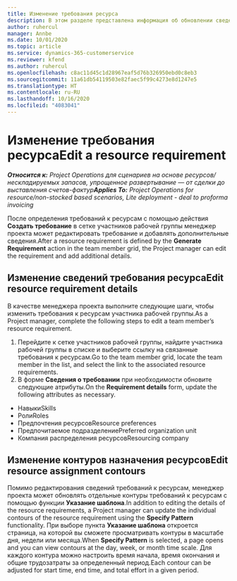 ```yaml
---
title: Изменение требования ресурса
description: В этом разделе представлена информация об обновлении сведений требования ресурсов.
author: ruhercul
manager: Annbe
ms.date: 10/01/2020
ms.topic: article
ms.service: dynamics-365-customerservice
ms.reviewer: kfend
ms.author: ruhercul
ms.openlocfilehash: c8ac11d45c1d28967eaf5d76b326950ebd0c8eb3
ms.sourcegitcommit: 11a61db54119503e82faec5f99c4273e8d1247e5
ms.translationtype: HT
ms.contentlocale: ru-RU
ms.lasthandoff: 10/16/2020
ms.locfileid: "4083041"
---
```

# <a name="edit-a-resource-requirement"></a><span data-ttu-id="cc55c-103">Изменение требования ресурса</span><span class="sxs-lookup"><span data-stu-id="cc55c-103">Edit a resource requirement</span></span>

<span data-ttu-id="cc55c-104">_**Относится к:** Project Operations для сценариев на основе ресурсов/нескладируемых запасов, упрощенное развертывание — от сделки до выставления счетов-фактур_</span><span class="sxs-lookup"><span data-stu-id="cc55c-104">_**Applies To:** Project Operations for resource/non-stocked based scenarios, Lite deployment - deal to proforma invoicing_</span></span>

<span data-ttu-id="cc55c-105">После определения требований к ресурсам с помощью действия **Создать требование** в сетке участников рабочей группы менеджер проекта может редактировать требование и добавлять дополнительные сведения.</span><span class="sxs-lookup"><span data-stu-id="cc55c-105">After a resource requirement is defined by the **Generate Requirement** action in the team member grid, the Project manager can edit the requirement and add additional details.</span></span>

## <a name="edit-resource-requirement-details"></a><span data-ttu-id="cc55c-106">Изменение сведений требования ресурса</span><span class="sxs-lookup"><span data-stu-id="cc55c-106">Edit resource requirement details</span></span>

<span data-ttu-id="cc55c-107">В качестве менеджера проекта выполните следующие шаги, чтобы изменить требования к ресурсам участника рабочей группы.</span><span class="sxs-lookup"><span data-stu-id="cc55c-107">As a Project manager, complete the following steps to edit a team member’s resource requirement.</span></span>

1. <span data-ttu-id="cc55c-108">Перейдите к сетке участников рабочей группы, найдите участника рабочей группы в списке и выберите ссылку на связанные требования к ресурсам.</span><span class="sxs-lookup"><span data-stu-id="cc55c-108">Go to the team member grid, locate the team member in the list, and select the link to the associated resource requirements.</span></span>
2. <span data-ttu-id="cc55c-109">В форме **Сведения о требовании** при необходимости обновите следующие атрибуты.</span><span class="sxs-lookup"><span data-stu-id="cc55c-109">On the **Requirement details** form, update the following attributes as necessary.</span></span>

- <span data-ttu-id="cc55c-110">Навыки</span><span class="sxs-lookup"><span data-stu-id="cc55c-110">Skills</span></span>
- <span data-ttu-id="cc55c-111">Роли</span><span class="sxs-lookup"><span data-stu-id="cc55c-111">Roles</span></span>
- <span data-ttu-id="cc55c-112">Предпочтения ресурсов</span><span class="sxs-lookup"><span data-stu-id="cc55c-112">Resource preferences</span></span>
- <span data-ttu-id="cc55c-113">Предпочитаемое подразделение</span><span class="sxs-lookup"><span data-stu-id="cc55c-113">Preferred organization unit</span></span>
- <span data-ttu-id="cc55c-114">Компания распределения ресурсов</span><span class="sxs-lookup"><span data-stu-id="cc55c-114">Resourcing company</span></span>

## <a name="edit-resource-assignment-contours"></a><span data-ttu-id="cc55c-115">Изменение контуров назначения ресурсов</span><span class="sxs-lookup"><span data-stu-id="cc55c-115">Edit resource assignment contours</span></span>

<span data-ttu-id="cc55c-116">Помимо редактирования сведений требований к ресурсам, менеджер проекта может обновлять отдельные контуры требований к ресурсам с помощью функции **Указание шаблона**.</span><span class="sxs-lookup"><span data-stu-id="cc55c-116">In addition to editing the details of the resource requirements, a Project manager can update the individual contours of the resource requirement using the **Specify Pattern** functionality.</span></span> <span data-ttu-id="cc55c-117">При выборе пункта **Указание шаблона** откроется страница, на которой вы сможете просматривать контуры в масштабе дня, недели или месяца.</span><span class="sxs-lookup"><span data-stu-id="cc55c-117">When **Specify Pattern** is selected, a page opens and you can view contours at the day, week, or month time scale.</span></span> <span data-ttu-id="cc55c-118">Для каждого контура можно настроить время начала, время окончания и общие трудозатраты за определенный период.</span><span class="sxs-lookup"><span data-stu-id="cc55c-118">Each contour can be adjusted for start time, end time, and total effort in a given period.</span></span>